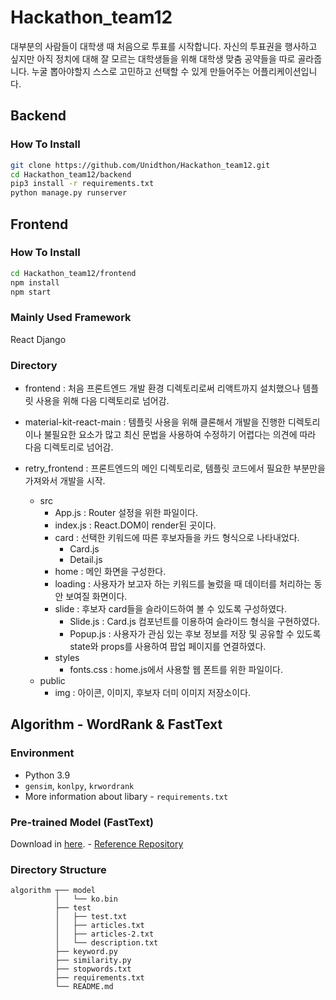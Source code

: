 # Hackathon_team12

대부분의 사람들이 대학생 때 처음으로 투표를 시작합니다. 자신의 투표권을 행사하고 싶지만 아직 정치에 대해 잘 모르는 대학생들을 위해 대학생 맞춤 공약들을 따로 골라줍니다. 누굴 뽑아야할지 스스로 고민하고 선택할 수 있게 만들어주는 어플리케이션입니다.

## Backend

### How To Install

```bash
git clone https://github.com/Unidthon/Hackathon_team12.git
cd Hackathon_team12/backend
pip3 install -r requirements.txt
python manage.py runserver
```

## Frontend
### How To Install

```bash
cd Hackathon_team12/frontend
npm install
npm start
```


### Mainly Used Framework
React
Django

### Directory
+ frontend
    : 처음 프론트엔드 개발 환경 디렉토리로써 리액트까지 설치했으나 템플릿 사용을 위해 다음 디렉토리로 넘어감.
 
 + material-kit-react-main
    : 템플릿 사용을 위해 클론해서 개발을 진행한 디렉토리이나 불필요한 요소가 많고 최신 문법을 사용하여 수정하기 어렵다는 의견에 따라 다음 디렉토리로 넘어감.
  
 + retry_frontend
    : 프론트엔드의 메인 디렉토리로, 템플릿 코드에서 필요한 부분만을 가져와서 개발을 시작.
    + src
      - App.js
        : Router 설정을 위한 파일이다.
      - index.js
        : React.DOM이 render된 곳이다.
      - card
        : 선택한 키워드에 따른 후보자들을 카드 형식으로 나타내었다.
        * Card.js
        * Detail.js
      - home
        : 메인 화면을 구성한다.
      - loading
        : 사용자가 보고자 하는 키워드를 눌렀을 때 데이터를 처리하는 동안 보여질 화면이다.
      - slide 
        : 후보자 card들을 슬라이드하여 볼 수 있도록 구성하였다. 
          * Slide.js
            : Card.js 컴포넌트를 이용하여 슬라이드 형식을 구현하였다.
          * Popup.js
            : 사용자가 관심 있는 후보 정보를 저장 및 공유할 수 있도록 state와 props를 사용하여 팝업 페이지를 연결하였다.
      - styles
        * fonts.css
          : home.js에서 사용할 웹 폰트를 위한 파일이다.
    + public
        * img
            : 아이콘, 이미지, 후보자 더미 이미지 저장소이다.  
## Algorithm - WordRank & FastText

### Environment
- Python 3.9
- ```gensim```, ```konlpy```, ```krwordrank```  
- More information about libary - ```requirements.txt```
  
  
### Pre-trained Model (FastText)
Download in [here](https://www.dropbox.com/s/stt4y0zcp2c0iyb/ko.tar.gz?dl=0). - [Reference Repository](https://github.com/Kyubyong/wordvectors)


### Directory Structure
```
algorithm ┬── model
          │   └── ko.bin
		  ├── test
		  │   ├── test.txt
  		  │   ├── articles.txt
		  │   ├── articles-2.txt
		  │   └── description.txt 
		  ├── keyword.py
		  ├── similarity.py
		  ├── stopwords.txt
		  ├── requirements.txt 
		  └── README.md
```
